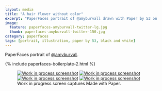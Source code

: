 ```yaml
---
layout: media
title: "A hair flower without color"
excerpt: "PaperFaces portrait of @amyburvall drawn with Paper by 53 on an iPad."
image: 
  feature: paperfaces-amyburvall-twitter-lg.jpg
  thumb: paperfaces-amyburvall-twitter-150.jpg
category: paperfaces
tags: [portrait, illustration, paper by 53, black and white]
---
```


PaperFaces portrait of [@amyburvall](http://twitter.com/amyburvall).

{% include paperfaces-boilerplate-2.html %}

<figure class="third">
	<a href="{{ site.url }}/images/paperfaces-amyburvall-process-1-lg.jpg"><img src="{{ site.url }}/images/paperfaces-amyburvall-process-1-600.jpg" alt="Work in process screenshot"></a>
	<a href="{{ site.url }}/images/paperfaces-amyburvall-process-2-lg.jpg"><img src="{{ site.url }}/images/paperfaces-amyburvall-process-2-600.jpg" alt="Work in process screenshot"></a>
	<a href="{{ site.url }}/images/paperfaces-amyburvall-process-3-lg.jpg"><img src="{{ site.url }}/images/paperfaces-amyburvall-process-3-600.jpg" alt="Work in process screenshot"></a>
	<a href="{{ site.url }}/images/paperfaces-amyburvall-process-4-lg.jpg"><img src="{{ site.url }}/images/paperfaces-amyburvall-process-4-600.jpg" alt="Work in process screenshot"></a>
	<figcaption>Work in progress screen captures Made with Paper.</figcaption>
</figure>